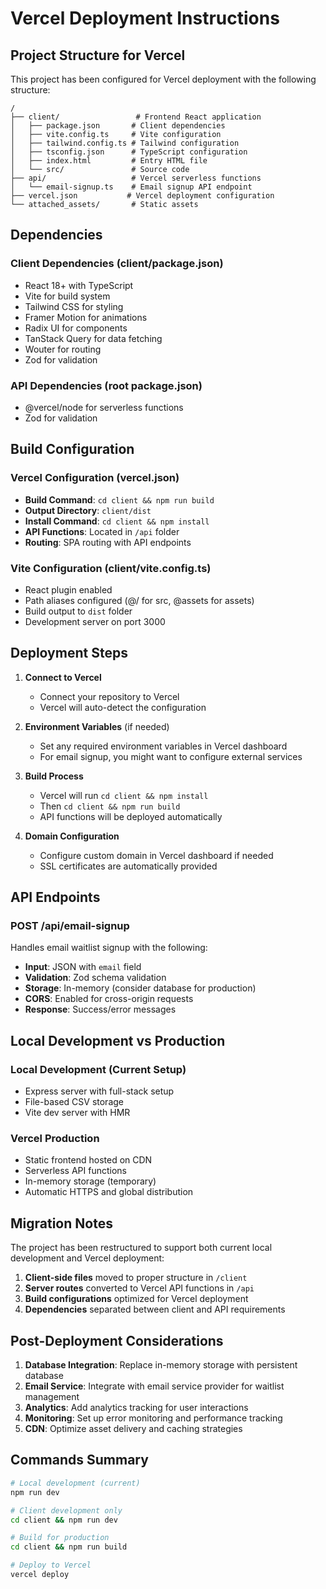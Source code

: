 # Vercel Deployment Instructions

## Project Structure for Vercel

This project has been configured for Vercel deployment with the following structure:

```
/
├── client/                 # Frontend React application
│   ├── package.json       # Client dependencies
│   ├── vite.config.ts     # Vite configuration
│   ├── tailwind.config.ts # Tailwind configuration
│   ├── tsconfig.json      # TypeScript configuration
│   ├── index.html         # Entry HTML file
│   └── src/               # Source code
├── api/                   # Vercel serverless functions
│   └── email-signup.ts    # Email signup API endpoint
├── vercel.json           # Vercel deployment configuration
└── attached_assets/       # Static assets

```

## Dependencies

### Client Dependencies (client/package.json)
- React 18+ with TypeScript
- Vite for build system
- Tailwind CSS for styling
- Framer Motion for animations
- Radix UI for components
- TanStack Query for data fetching
- Wouter for routing
- Zod for validation

### API Dependencies (root package.json)
- @vercel/node for serverless functions
- Zod for validation

## Build Configuration

### Vercel Configuration (vercel.json)
- **Build Command**: `cd client && npm run build`
- **Output Directory**: `client/dist`
- **Install Command**: `cd client && npm install`
- **API Functions**: Located in `/api` folder
- **Routing**: SPA routing with API endpoints

### Vite Configuration (client/vite.config.ts)
- React plugin enabled
- Path aliases configured (@/ for src, @assets for assets)
- Build output to `dist` folder
- Development server on port 3000

## Deployment Steps

1. **Connect to Vercel**
   - Connect your repository to Vercel
   - Vercel will auto-detect the configuration

2. **Environment Variables** (if needed)
   - Set any required environment variables in Vercel dashboard
   - For email signup, you might want to configure external services

3. **Build Process**
   - Vercel will run `cd client && npm install`
   - Then `cd client && npm run build`
   - API functions will be deployed automatically

4. **Domain Configuration**
   - Configure custom domain in Vercel dashboard if needed
   - SSL certificates are automatically provided

## API Endpoints

### POST /api/email-signup
Handles email waitlist signup with the following:
- **Input**: JSON with `email` field
- **Validation**: Zod schema validation
- **Storage**: In-memory (consider database for production)
- **CORS**: Enabled for cross-origin requests
- **Response**: Success/error messages

## Local Development vs Production

### Local Development (Current Setup)
- Express server with full-stack setup
- File-based CSV storage
- Vite dev server with HMR

### Vercel Production
- Static frontend hosted on CDN
- Serverless API functions
- In-memory storage (temporary)
- Automatic HTTPS and global distribution

## Migration Notes

The project has been restructured to support both current local development and Vercel deployment:

1. **Client-side files** moved to proper structure in `/client`
2. **Server routes** converted to Vercel API functions in `/api`
3. **Build configurations** optimized for Vercel deployment
4. **Dependencies** separated between client and API requirements

## Post-Deployment Considerations

1. **Database Integration**: Replace in-memory storage with persistent database
2. **Email Service**: Integrate with email service provider for waitlist management
3. **Analytics**: Add analytics tracking for user interactions
4. **Monitoring**: Set up error monitoring and performance tracking
5. **CDN**: Optimize asset delivery and caching strategies

## Commands Summary

```bash
# Local development (current)
npm run dev

# Client development only
cd client && npm run dev

# Build for production
cd client && npm run build

# Deploy to Vercel
vercel deploy
```